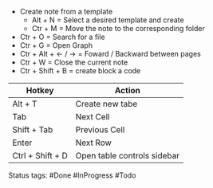 * Create note from a template
	* Alt + N  = Select a desired template and create
	* Ctr + M = Move the note to the corresponding folder
* Ctr + O = Search for a file
* Ctr + G = Open Graph
* Ctr + Alt + <- / -> = Foward / Backward between pages
* Ctr + W = Close the current note
* Ctr + Shift + B = create block a code


| Hotkey | Action |
| ---- | ---- |
| Alt + T | Create new tabe |
| Tab | Next Cell |
| Shift + Tab | Previous Cell |
| Enter | Next Row |
| Ctrl + Shift + D | Open table controls sidebar |

Status tags:
#Done 
#InProgress 
#Todo 

